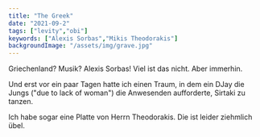 ```yaml
---
title: "The Greek"
date: "2021-09-2"
tags: ["levity","obi"]
keywords: ["Alexis Sorbas","Mikis Theodorakis"]
backgroundImage: "/assets/img/grave.jpg"
---
```

<!-- Excerpt Start -->
Griechenland? Musik? Alexis Sorbas! <!-- Excerpt End -->
Viel ist das nicht. Aber immerhin.

Und erst vor ein paar Tagen hatte ich einen Traum, in dem ein DJay die Jungs ("due to lack of woman") die Anwesenden aufforderte, Sirtaki zu tanzen.

Ich habe sogar eine Platte von Herrn Theodorakis. Die ist leider ziehmlich übel.